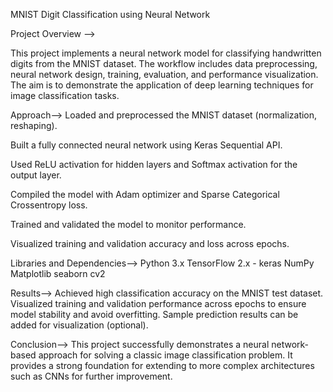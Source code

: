 MNIST Digit Classification using Neural Network

Project Overview -->

This project implements a neural network model for classifying handwritten digits from the MNIST dataset.
The workflow includes data preprocessing, neural network design, training, evaluation, and performance visualization.
The aim is to demonstrate the application of deep learning techniques for image classification tasks.

Approach-->
Loaded and preprocessed the MNIST dataset (normalization, reshaping).

Built a fully connected neural network using Keras Sequential API.

Used ReLU activation for hidden layers and Softmax activation for the output layer.

Compiled the model with Adam optimizer and Sparse Categorical Crossentropy loss.

Trained and validated the model to monitor performance.

Visualized training and validation accuracy and loss across epochs.


Libraries and Dependencies-->
Python 3.x
TensorFlow 2.x - keras
NumPy
Matplotlib
seaborn 
cv2

Results-->
Achieved high classification accuracy on the MNIST test dataset.
Visualized training and validation performance across epochs to ensure model stability and avoid overfitting.
Sample prediction results can be added for visualization (optional).


Conclusion-->
This project successfully demonstrates a neural network-based approach for solving a classic image classification problem.
It provides a strong foundation for extending to more complex architectures such as CNNs for further improvement.

